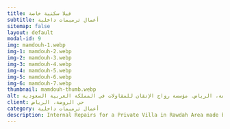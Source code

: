 ```yaml
---
title: فيلا سكنية خاصة
subtitle: أعمال ترميمات داخلية
sitemap: false
layout: default
modal-id: 9
img: mamdouh-1.webp
img-1: mamdouh-2.webp
img-2: mamdouh-3.webp
img-3: mamdouh-4.webp
img-4: mamdouh-5.webp
img-5: mamdouh-6.webp
img-6: mamdouh-7.webp
thumbnail: mamdouh-thumb.webp
alt: أعمال ترميمات داخلية لفيلا سكنية خاصة في خي الروضة، الرياض. مؤسسة رواج الإتقان للمقاولات في المملكة العربية السعودية
client: حي الروضة، الرياض
category: أعمال ترميمات داخلية
description: Internal Repairs for a Private Villa in Rawdah Area made by our team.
---
```

